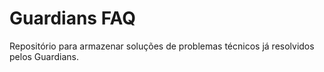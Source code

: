 # Guardians FAQ

Repositório para armazenar soluções de problemas técnicos já resolvidos pelos Guardians.
